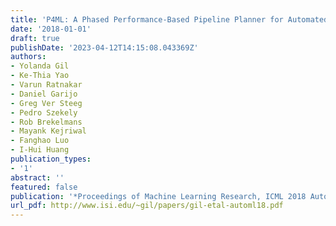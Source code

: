```yaml
---
title: 'P4ML: A Phased Performance-Based Pipeline Planner for Automated Machine Learning'
date: '2018-01-01'
draft: true
publishDate: '2023-04-12T14:15:08.043369Z'
authors:
- Yolanda Gil
- Ke-Thia Yao
- Varun Ratnakar
- Daniel Garijo
- Greg Ver Steeg
- Pedro Szekely
- Rob Brekelmans
- Mayank Kejriwal
- Fanghao Luo
- I-Hui Huang
publication_types:
- '1'
abstract: ''
featured: false
publication: '*Proceedings of Machine Learning Research, ICML 2018 AutoML Workshop*'
url_pdf: http://www.isi.edu/~gil/papers/gil-etal-automl18.pdf
---
```


